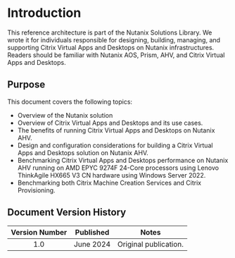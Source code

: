 # Introduction

This reference architecture is part of the Nutanix Solutions Library. We wrote it for individuals responsible for designing, building, managing, and supporting Citrix Virtual Apps and Desktops on Nutanix infrastructures. Readers should be familiar with Nutanix AOS, Prism, AHV, and Citrix Virtual Apps and Desktops.

## Purpose

This document covers the following topics:

- Overview of the Nutanix solution
- Overview of Citrix Virtual Apps and Desktops and its use cases.
- The benefits of running Citrix Virtual Apps and Desktops on Nutanix AHV.
- Design and configuration considerations for building a Citrix Virtual Apps and Desktops solution on Nutanix AHV.
- Benchmarking Citrix Virtual Apps and Desktops performance on Nutanix AHV running on AMD EPYC 9274F 24-Core processors using Lenovo ThinkAgile HX665 V3 CN hardware using Windows Server 2022.
- Benchmarking both Citrix Machine Creation Services and Citrix Provisioning.

## Document Version History 

| Version Number | Published | Notes |
| :---: | --- | --- |
| 1.0 | June 2024 | Original publication. |